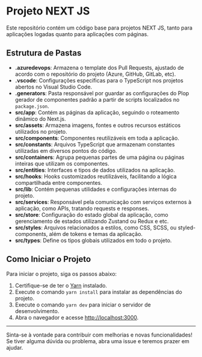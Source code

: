 # Projeto NEXT JS

Este repositório contém um código base para projetos NEXT JS, tanto para aplicações logadas quanto para aplicações com páginas.

## Estrutura de Pastas

- **.azuredevops**: Armazena o template dos Pull Requests, ajustado de acordo com o repositório do projeto (Azure, GitHub, GitLab, etc).
- **.vscode**: Configurações específicas para o TypeScript nos projetos abertos no Visual Studio Code.
- **.generators**: Pasta responsável por guardar as configurações do Plop gerador de componentes padrão a partir de scripts localizados no `package.json`.
- **src/app**: Contém as páginas da aplicação, seguindo o roteamento dinâmico do Next.js.
- **src/assets**: Armazena imagens, fontes e outros recursos estáticos utilizados no projeto.
- **src/components**: Componentes reutilizáveis em toda a aplicação.
- **src/constants**: Arquivos TypeScript que armazenam constantes utilizadas em diversos pontos do código.
- **src/containers**: Agrupa pequenas partes de uma página ou páginas inteiras que utilizam os componentes.
- **src/entities**: Interfaces e tipos de dados utilizados na aplicação.
- **src/hooks**: Hooks customizados reutilizáveis, facilitando a lógica compartilhada entre componentes.
- **src/lib**: Contém pequenas utilidades e configurações internas do projeto.
- **src/services**: Responsável pela comunicação com serviços externos à aplicação, como APIs, tratando requests e responses.
- **src/store**: Configuração do estado global da aplicação, como gerenciamento de estados utilizando Zustand ou Redux e etc.
- **src/styles**: Arquivos relacionados a estilos, como CSS, SCSS, ou styled-components, além de tokens e temas da aplicação.
- **src/types**: Define os tipos globais utilizados em todo o projeto.

## Como Iniciar o Projeto

Para iniciar o projeto, siga os passos abaixo:

1. Certifique-se de ter o [Yarn](https://yarnpkg.com/) instalado.
2. Execute o comando `yarn install` para instalar as dependências do projeto.
3. Execute o comando `yarn dev` para iniciar o servidor de desenvolvimento.
4. Abra o navegador e acesse [http://localhost:3000](http://localhost:3000).

---

Sinta-se à vontade para contribuir com melhorias e novas funcionalidades! Se tiver alguma dúvida ou problema, abra uma issue e teremos prazer em ajudar.